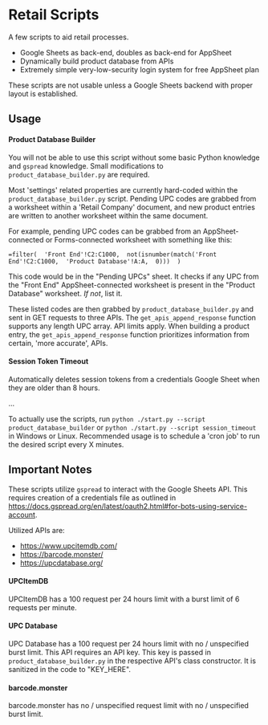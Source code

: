 

# Retail Scripts

A few scripts to aid retail processes.

* Google Sheets as back-end, doubles as back-end for AppSheet
* Dynamically build product database from APIs
* Extremely simple very-low-security login system for free AppSheet plan

These scripts are not usable unless a Google Sheets backend with proper layout is established.

## Usage

#### Product Database Builder

You will not be able to use this script without some basic Python knowledge and `gspread` knowledge. Small modifications to `product_database_builder.py` are required.

Most 'settings' related properties are currently hard-coded within the `product_database_builder.py` script. Pending UPC codes are grabbed from a worksheet within a 'Retail Company' document, and new product entries are written to another worksheet within the same document.

For example, pending UPC codes can be grabbed from an AppSheet-connected or Forms-connected worksheet with something like this:
```
=filter(  'Front End'!C2:C1000,  not(isnumber(match('Front End'!C2:C1000,  'Product Database'!A:A,  0)))  )
```
This code would be in the "Pending UPCs" sheet. It checks if any UPC from the "Front End" AppSheet-connected worksheet is present in the "Product Database" worksheet. *If not*, list it.

These listed codes are then grabbed by `product_database_builder.py` and sent in GET requests to three APIs. The `get_apis_append_response` function supports any length UPC array. API limits apply. When building a product entry, the `get_apis_append_response` function prioritizes information from certain, 'more accurate', APIs.

#### Session Token Timeout

Automatically deletes session tokens from a credentials Google Sheet when they are older than 8 hours.

...

To actually use the scripts, run `python ./start.py --script product_database_builder` or `python ./start.py --script session_timeout` in Windows or Linux. Recommended usage is to schedule a 'cron job' to run the desired script every X minutes.

## Important Notes

These scripts utilize `gspread` to interact with the Google Sheets API. This requires creation of a credentials file as outlined in https://docs.gspread.org/en/latest/oauth2.html#for-bots-using-service-account.

Utilized APIs are:
* https://www.upcitemdb.com/
* https://barcode.monster/
* https://upcdatabase.org/

#### UPCItemDB 
UPCItemDB has a 100 request per 24 hours limit with a burst limit of 6 requests per minute.

#### UPC Database
UPC Database has a 100 request per 24 hours limit with no / unspecified burst limit.
This API requires an API key. This key is passed in `product_database_builder.py` in the respective API's class constructor. It is sanitized in the code to "KEY_HERE".

#### barcode.monster
barcode.monster has no / unspecified request limit with no / unspecified burst limit.

